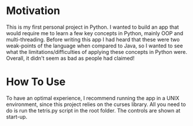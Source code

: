 # Motivation
This is my first personal project in Python. I wanted to build an app that would require me to learn a few key concepts in Python, mainly OOP and multi-threading. Before writing this app I had heard that these were two weak-points of the language when compared to Java, so I wanted to see what the limitations/difficulties of applying these concepts in Python were. Overall, it didn't seem as bad as people had claimed!

# How To Use
To have an optimal experience, I recommend running the app in a UNIX environment, since this project relies on the curses library.
All you need to do is run the tetris.py script in the root folder. The controls are shown at start-up.
